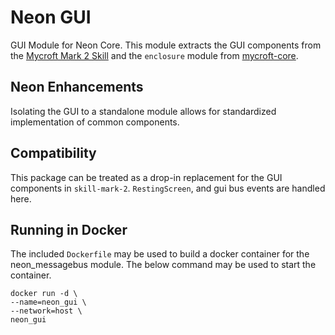 # Neon GUI
GUI Module for Neon Core. This module extracts the GUI components from the 
[Mycroft Mark 2 Skill](https://github.com/MycroftAI/skill-mark-2) and the `enclosure` module
from [mycroft-core](https://github.com/MycroftAI/mycroft-core/tree/dev/mycroft/enclosure). 

## Neon Enhancements
Isolating the GUI to a standalone module allows for standardized implementation of common 
components.

## Compatibility
This package can be treated as a drop-in replacement for the GUI components in `skill-mark-2`.
`RestingScreen`, and gui bus events are handled here.

## Running in Docker
The included `Dockerfile` may be used to build a docker container for the neon_messagebus module. The below command may be used
to start the container.

```shell
docker run -d \
--name=neon_gui \
--network=host \
neon_gui
```
